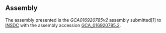Assembly
--------

The assembly presented is the
_GCA016920785v2_
assembly submitted[1] to
[INSDC](http://www.insdc.org) with the assembly accession
[GCA\_016920785.2](http://www.ebi.ac.uk/ena/data/view/GCA_016920785.2).

